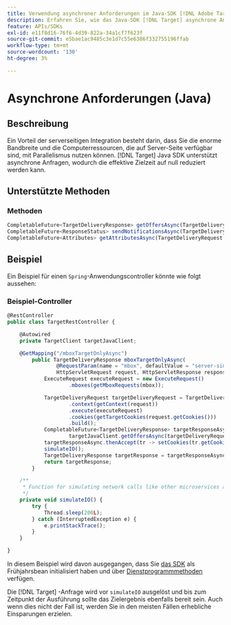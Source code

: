 ```yaml
---
title: Verwendung asynchroner Anforderungen im Java-SDK [!DNL Adobe Target] Java
description: Erfahren Sie, wie das Java-SDK [!DNL Target] asynchrone Anforderungen unterstützt, wodurch die effektive Zielzeit auf null reduziert werden kann.
feature: APIs/SDKs
exl-id: e11f8d16-76f6-4d39-822a-34a1cf7f623f
source-git-commit: e5bae1ac9485c3e1d7c55e6386f332755196ffab
workflow-type: tm+mt
source-wordcount: '130'
ht-degree: 3%

---
```


# Asynchrone Anforderungen (Java)

## Beschreibung

Ein Vorteil der serverseitigen Integration besteht darin, dass Sie die enorme Bandbreite und die Computerressourcen, die auf Server-Seite verfügbar sind, mit Parallelismus nutzen können. [!DNL Target] Java SDK unterstützt asynchrone Anfragen, wodurch die effektive Zielzeit auf null reduziert werden kann.

## Unterstützte Methoden

### Methoden

```javascript {line-numbers="true"}
CompletableFuture<TargetDeliveryResponse> getOffersAsync(TargetDeliveryRequest request);
CompletableFuture<ResponseStatus> sendNotificationsAsync(TargetDeliveryRequest request);
CompletableFuture<Attributes> getAttributesAsync(TargetDeliveryRequest targetRequest, String ...mboxes);
```

## Beispiel

Ein Beispiel für einen `Spring`-Anwendungscontroller könnte wie folgt aussehen:

### Beispiel-Controller

```javascript {line-numbers="true"}
@RestController
public class TargetRestController {

    @Autowired
    private TargetClient targetJavaClient;

    @GetMapping("/mboxTargetOnlyAsync")
        public TargetDeliveryResponse mboxTargetOnlyAsync(
                @RequestParam(name = "mbox", defaultValue = "server-side-mbox") String mbox,
                HttpServletRequest request, HttpServletResponse response) {
            ExecuteRequest executeRequest = new ExecuteRequest()
                    .mboxes(getMboxRequests(mbox));

            TargetDeliveryRequest targetDeliveryRequest = TargetDeliveryRequest.builder()
                    .context(getContext(request))
                    .execute(executeRequest)
                    .cookies(getTargetCookies(request.getCookies()))
                    .build();
            CompletableFuture<TargetDeliveryResponse> targetResponseAsync =
                    targetJavaClient.getOffersAsync(targetDeliveryRequest);
            targetResponseAsync.thenAccept(tr -> setCookies(tr.getCookies(), response));
            simulateIO();
            TargetDeliveryResponse targetResponse = targetResponseAsync.join();
            return targetResponse;
        }

    /**
     * Function for simulating network calls like other microservices and database calls
     */
    private void simulateIO() {
        try {
            Thread.sleep(200L);
        } catch (InterruptedException e) {
            e.printStackTrace();
        }
    }

}
```

In diesem Beispiel wird davon ausgegangen, dass Sie [das SDK](initialize-sdk.md) als Frühjahrsbean initialisiert haben und über [Dienstprogrammmethoden](utility-methods.md) verfügen.

Die [!DNL Target] -Anfrage wird vor `simulateIO` ausgelöst und bis zum Zeitpunkt der Ausführung sollte das Zielergebnis ebenfalls bereit sein. Auch wenn dies nicht der Fall ist, werden Sie in den meisten Fällen erhebliche Einsparungen erzielen.
